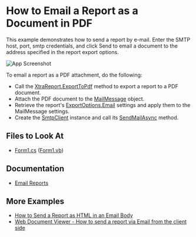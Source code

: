 # How to Email a Report as a Document in PDF 

This example demonstrates how to send a report by e-mail. Enter the SMTP host, port, smtp credentials, and click Send to email a document to the address specified in the report export options. 

![App Screenshot](Images/screenshot.png)

To email a report as a PDF attachment, do the following:

* Call the [XtraReport.ExportToPdf](https://docs.devexpress.com/XtraReports/DevExpress.XtraReports.UI.XtraReport.ExportToPdf.overloads) method to export a report to a PDF document.
* Attach the PDF document to the [MailMessage](https://docs.microsoft.com/en-us/dotnet/api/system.net.mail.mailmessage) object.
* Retrieve the report's [ExportOptions.Email](https://docs.devexpress.com/CoreLibraries/DevExpress.XtraPrinting.EmailOptions) settings and apply them to the MailMessage settings.
* Create the [SmtpClient](https://docs.microsoft.com/en-us/dotnet/api/system.net.mail.smtpclient) instance and call its [SendMailAsync](https://docs.microsoft.com/en-us/dotnet/api/system.net.mail.smtpclient.sendmailasync) method.

<!-- default file list -->

## Files to Look At

- [Form1.cs](CS/Form1.cs) ([Form1.vb](VB/Form1.vb))

<!-- default file list end -->

## Documentation

- [Email Reports](http://docs.devexpress.devx/XtraReports/17634/detailed-guide-to-devexpress-reporting/store-and-distribute-reports/export-reports/email-reports)

## More Examples

- [How to Send a Report as HTML in an Email Body](https://github.com/DevExpress-Examples/Reporting_how-to-send-a-report-as-html-in-an-email-body-t314020)
- [Web Document Viewer - How to send a report via Email from the client side](https://github.com/DevExpress-Examples/Reporting_web-document-viewer-how-to-send-a-report-via-email-from-the-client-side-t566760)
